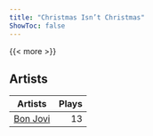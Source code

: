 ```yaml
---
title: "Christmas Isn’t Christmas"
ShowToc: false
---
```


{{< more >}}

## Artists
Artists | Plays 
----- | -----: 
[Bon Jovi](/artists/bon-jovi-39361) | 13

